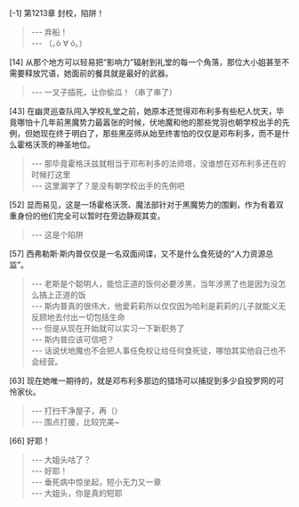
[-1] 第1213章 封校，陷阱！
>--- 弃船！<br>
>--- （｡ò ∀ ó｡）<br>

[14] 从那个地方可以轻易把“影响力”辐射到礼堂的每一个角落，那位大小姐甚至不需要释放咒语，她面前的餐具就是最好的武器。
>--- 一叉子插死，让你偷瓜！（串了串了）<br>

[43] 在幽灵巡查队闯入学校礼堂之前，她原本还觉得邓布利多有些杞人忧天，毕竟哪怕十几年前黑魔势力最嚣张的时候，伏地魔和他的那些党羽也朝学校出手的先例，但她现在终于明白了，那些黑巫师从始至终害怕的仅仅是邓布利多，而不是什么霍格沃茨的神圣地位。
>--- 那毕竟霍格沃兹就相当于邓布利多的法师塔，没谁想在邓布利多还在的时候打这里<br>
>--- 这里漏字了？是没有朝学校出手的先例吧<br>

[52] 显而易见，这是一场霍格沃茨、魔法部针对于黑魔势力的围剿，作为有着双重身份的他们完全可以暂时在旁边静观其变。
>--- 这是个陷阱<br>

[57] 西弗勒斯·斯内普仅仅是一名双面间谍，又不是什么食死徒的“人力资源总监”。
>--- 老斯是个聪明人，能恰正道的饭何必要涉黑，当年涉黑了也是因为没怎么搞上正道的饭<br>
>--- 斯内普真的很伟大，他爱莉莉所以仅仅因为哈利是莉莉的儿子就能义无反顾地去付出一切包括生命<br>
>--- 但是从现在开始就可以实习一下新职务了<br>
>--- 斯内普应该可信吧？<br>
>--- 话说伏地魔也不会把人事任免权让给任何食死徒，哪怕其实他自己也不会经营。<br>

[63] 现在她唯一期待的，就是邓布利多那边的猎场可以捕捉到多少自投罗网的可怜家伙。
>--- 打扫干净屋子，再（）<br>
>--- 围点打援，比较完美~<br>

[66] 好耶！
>--- 大姐头咕了？<br>
>--- 好耶！<br>
>--- 垂死病中惊坐起，短小无力又一章<br>
>--- 大姐头，你是真的短耶<br>
